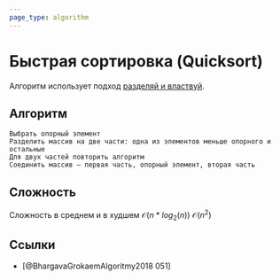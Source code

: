 ```yaml
---
page_type: algorithm
---
```


# Быстрая сортировка (Quicksort)

Алгоритм использует подход [разделяй и властвуй]([[20221027001332]]).

## Алгоритм

```
Выбрать опорный элемент
Разделить массив на две части: одна из элементов меньше опорного и остальные
Для двух частей повторить алгоритм
Соединить массив — первая часть, опорный элемент, вторая часть
```

## Сложность

Сложность в среднем и в худшем $\mathcal{O}(n*log_2(n))$ $\mathcal{O}(n^2)$

## Ссылки

- [@BhargavaGrokaemAlgoritmy2018 051]
